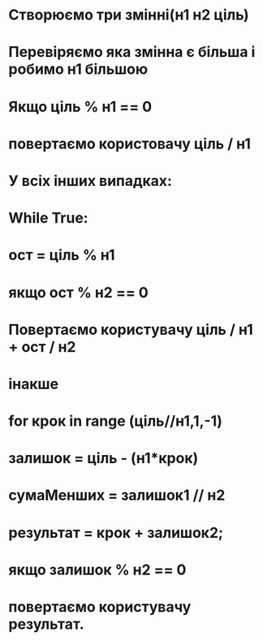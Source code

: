 # Створюємо три змінні(н1 н2 ціль)
# Перевіряємо яка змінна є більша і робимо н1 більшою
# Якщо ціль % н1 == 0
#     повертаємо користовачу ціль / н1
# У всіх інших випадках:
#     While True:
#         ост = ціль % н1
#         якщо ост % н2 == 0
#             Повертаємо користувачу ціль / н1 + ост / н2
#         інакше
#             for крок  in range (ціль//н1,1,-1)
#                залишок = ціль - (н1*крок)
#                сумаМенших = залишок1 // н2
#                результат = крок + залишок2;
#                    якщо залишок % н2 == 0
#                        повертаємо користувачу результат.
